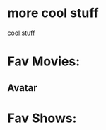 <h1>more cool stuff</h1>
<a href ="https://www.youtube.com/watch?v=BBJa32lCaaY">cool stuff</a>

<h1>Fav Movies:</h1>
    <h2>Avatar</h2>
<h1>Fav Shows:</h1>
    
    
<!--
<ul>
        <li>Avatar</li>
    </ul>

<h1>Fav Shows:</h1>
    <ul>
        <li>Attack on Titan!!!!</li>
        <li>Spy x Family</li>
    </ul>
--!>

